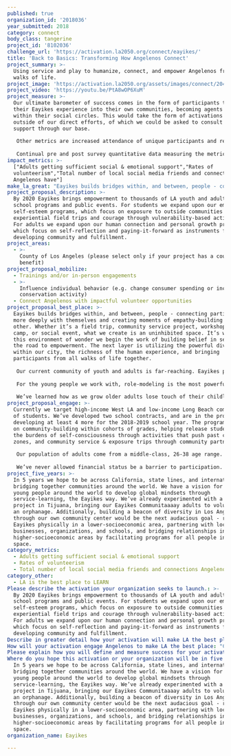 ```yaml
---
published: true
organization_id: '2018036'
year_submitted: 2018
category: connect
body_class: tangerine
project_id: '8102036'
challenge_url: 'https://activation.la2050.org/connect/eayikes/'
title: 'Back to Basics: Transforming How Angelenos Connect'
project_summary: >-
  Using service and play to humanize, connect, and empower Angelenos from all
  walks of life.
project_image: 'https://activation.la2050.org/assets/images/connect/2048-wide/eayikes.jpg'
project_video: 'https://youtu.be/PtA8wOP6XuM'
project_measure: >-
  Our ultimate barometer of success comes in the form of participants taking
  their Eayikes experience into their own communities, becoming agents of change
  within their social circles. This would take the form of activations sprouting
  outside of our direct efforts, of which we could be asked to consult and
  support through our base.
   
   Other metrics are increased attendance of unique participants and retention of past participants. 
   
   Continual pre and post survey quantitative data measuring the metrics above, as well as qualitative testimonials and content capturing will keep us on track.
impact_metrics: >-
  ["Adults getting sufficient social & emotional support","Rates of
  volunteerism","Total number of local social media friends and connections
  Angelenos have"]
make_la_great: "Eayikes builds bridges within, and between, people - connecting participants more deeply with themselves and creating moments of empathy-building with each other. Whether it’s a field trip, community service project, workshop, weekend camp, or social event, what we create is an uninhibited space. It’s within this environment of wonder we begin the work of building belief in self and the road to empowerment. The next layer is utilizing the powerful diversity within our city, the richness of the human experience, and bringing participants from all walks of life together.\r\n \r\n Our current community of youth and adults is far-reaching. Eayikes programs serve teens of Hollywood movie producers to Skid Row residents. It’s through the power of this diversity that we begin to plant seeds of compassion and a care for the “other” through the recognition of shared humanity. Ultimately we believe for someone to take action, to actually take time out of their day-to-day lives to engage with the world around them (and the issues affecting their neighbor), he/she must either feel an emotional connection to that affected person(s) or to the people engaging in the activity together. This is how we build community and, at the very core, relationships between people becoming empowered.\r\n \r\n For the young people we work with, role-modeling is the most powerful tool in creating a safe space to connect and explore. Our programming always starts with play, such as improv games and partner introduction activities, which teach the practice of stepping into one’s authentic self. We break down the fear of judgement and this process is transformational. From this place of empowerment we then create opportunities for youth to reflect and share about their life experiences - celebrating differences and embracing commonalities. Whether it’s young people from low-income and high-income communities camping together or young people realizing their personal greatness and belief in themselves, it’s the micro breakdowns of barriers that, over time, lead to macro breakthroughs. And as much as youth are in-need, over the course of 5 years of experimentation and programming, we’ve found adults to be equally in-need of this barrier breaking work. \r\n \r\n We’ve learned how as we grow older adults lose touch of their childlike-wonder; becoming hardened and jaded by the ways of the world. As guides, we reconnect adults back to themselves by providing respites from the hustle of life and opportunities to engage in fulfilling enrichment. We are seeing our adult participants growing in their capacity to see themselves as agents of change, and finding immense emotional support in our uninhibited spaces of self-reflection and sharing. We utilize the power of paying-it-forward and the fun within our community-building programming to draw more adults into this social and emotional support system."
project_proposal_description: >-
  By 2020 Eayikes brings empowerment to thousands of LA youth and adults through
  school programs and public events. For students we expand upon our empathy and
  self-esteem programs, which focus on exposure to outside communities through
  experiential field trips and courage through vulnerability-based activities.
  For adults we expand upon our human connection and personal growth programs,
  which focus on self-reflection and paying-it-forward as instruments for
  developing community and fulfillment.
project_areas:
  - >-
    County of Los Angeles (please select only if your project has a countywide
    benefit)
project_proposal_mobilize:
  - Trainings and/or in-person engagements
  - >-
    Influence individual behavior (e.g. change consumer spending or increase
    conservation activity)
  - Connect Angelenos with impactful volunteer opportunities
project_proposal_best_place: >-
  Eayikes builds bridges within, and between, people - connecting participants
  more deeply with themselves and creating moments of empathy-building with each
  other. Whether it’s a field trip, community service project, workshop, weekend
  camp, or social event, what we create is an uninhibited space. It’s within
  this environment of wonder we begin the work of building belief in self and
  the road to empowerment. The next layer is utilizing the powerful diversity
  within our city, the richness of the human experience, and bringing
  participants from all walks of life together.
   
   Our current community of youth and adults is far-reaching. Eayikes programs serve teens of Hollywood movie producers to Skid Row residents. It’s through the power of this diversity that we begin to plant seeds of compassion and a care for the “other” through the recognition of shared humanity. Ultimately we believe for someone to take action, to actually take time out of their day-to-day lives to engage with the world around them (and the issues affecting their neighbor), he/she must either feel an emotional connection to that affected person(s) or to the people engaging in the activity together. This is how we build community and, at the very core, relationships between people becoming empowered.
   
   For the young people we work with, role-modeling is the most powerful tool in creating a safe space to connect and explore. Our programming always starts with play, such as improv games and partner introduction activities, which teach the practice of stepping into one’s authentic self. We break down the fear of judgement and this process is transformational. From this place of empowerment we then create opportunities for youth to reflect and share about their life experiences - celebrating differences and embracing commonalities. Whether it’s young people from low-income and high-income communities camping together or young people realizing their personal greatness and belief in themselves, it’s the micro breakdowns of barriers that, over time, lead to macro breakthroughs. And as much as youth are in-need, over the course of 5 years of experimentation and programming, we’ve found adults to be equally in-need of this barrier breaking work. 
   
   We’ve learned how as we grow older adults lose touch of their childlike-wonder; becoming hardened and jaded by the ways of the world. As guides, we reconnect adults back to themselves by providing respites from the hustle of life and opportunities to engage in fulfilling enrichment. We are seeing our adult participants growing in their capacity to see themselves as agents of change, and finding immense emotional support in our uninhibited spaces of self-reflection and sharing. We utilize the power of paying-it-forward and the fun within our community-building programming to draw more adults into this social and emotional support system.
project_proposal_engage: >-
  Currently we target high-income West LA and low-income Long Beach communities
  of students. We’ve developed two school contracts, and are in the process of
  developing at least 4 more for the 2018-2019 school year. The programs focus
  on community-building within cohorts of grades, helping release students from
  the burdens of self-consciousness through activities that push past comfort
  zones, and community service & exposure trips through community partnerships.
   
   Our population of adults come from a middle-class, 26-38 age range. We’ve found that this demographic in LA is in the midst of experiencing the grind of their own professional work that leaves community and fulfillment overlooked. For this audience we create evening workshops and weekend community service projects. As we build the community throughout the year, we then create larger-scale functions, like our festival-like campout. This includes the already communal-vibe with added on social layers of music, art, and big group experience.
   
   We’ve never allowed financial status be a barrier to participation. Since the beginning our programs have been available to all as to create as much diversity as possible. We fundraise to provide equal access regardless of financial situation.
project_five_years: >-
  In 5 years we hope to be across California, state lines, and international,
  bridging together communities around the world. We have a vision for bringing
  young people around the world to develop global mindsets through
  service-learning, the Eayikes way. We’ve already experimented with a service
  project in Tijuana, bringing our Eayikes Communitaaaay adults to volunteer at
  an orphanage. Additionally, building a beacon of diversity in Los Angeles
  through our own community center would be the next audacious goal - rooting
  Eayikes physically in a lower-socioeconomic area, partnering with local
  businesses, organizations, and schools, and bridging relationships into
  higher-socioeconomic areas by facilitating programs for all people in the
  space.
category_metrics:
  - Adults getting sufficient social & emotional support
  - Rates of volunteerism
  - Total number of local social media friends and connections Angelenos have
category_other:
  - LA is the best place to LEARN
Please describe the activation your organization seeks to launch.: >-
  By 2020 Eayikes brings empowerment to thousands of LA youth and adults through
  school programs and public events. For students we expand upon our empathy and
  self-esteem programs, which focus on exposure to outside communities through
  experiential field trips and courage through vulnerability-based activities.
  For adults we expand upon our human connection and personal growth programs,
  which focus on self-reflection and paying-it-forward as instruments for
  developing community and fulfillment.
Describe in greater detail how your activation will make LA the best place?: "Eayikes builds bridges within, and between, people - connecting participants more deeply with themselves and creating moments of empathy-building with each other. Whether it’s a field trip, community service project, workshop, weekend camp, or social event, what we create is an uninhibited space. It’s within this environment of wonder we begin the work of building belief in self and the road to empowerment. The next layer is utilizing the powerful diversity within our city, the richness of the human experience, and bringing participants from all walks of life together.\r\nOur current community of youth and adults is far-reaching. Eayikes programs serve teens of Hollywood movie producers to Skid Row residents. It’s through the power of this diversity that we begin to plant seeds of compassion and a care for the “other” through the recognition of shared humanity. Ultimately we believe for someone to take action, to actually take time out of their day-to-day lives to engage with the world around them (and the issues affecting their neighbor), he/she must either feel an emotional connection to that affected person(s) or to the people engaging in the activity together. This is how we build community and, at the very core, relationships between people becoming empowered.\r\nFor the young people we work with, role-modeling is the most powerful tool in creating a safe space to connect and explore. Our programming always starts with play, such as improv games and partner introduction activities, which teach the practice of stepping into one’s authentic self. We break down the fear of judgement and this process is transformational. From this place of empowerment we then create opportunities for youth to reflect and share about their life experiences - celebrating differences and embracing commonalities. Whether it’s young people from low-income and high-income communities camping together or young people realizing their personal greatness and belief in themselves, it’s the micro breakdowns of barriers that, over time, lead to macro breakthroughs. And as much as youth are in-need, over the course of 5 years of experimentation and programming, we’ve found adults to be equally in-need of this barrier breaking work. \r\nWe’ve learned how as we grow older adults lose touch of their childlike-wonder; becoming hardened and jaded by the ways of the world. As guides, we reconnect adults back to themselves by providing respites from the hustle of life and opportunities to engage in fulfilling enrichment. We are seeing our adult participants growing in their capacity to see themselves as agents of change, and finding immense emotional support in our uninhibited spaces of self-reflection and sharing. We utilize the power of paying-it-forward and the fun within our community-building programming to draw more adults into this social and emotional support system."
How will your activation engage Angelenos to make LA the best place: "Currently we target high-income West LA and low-income Long Beach communities of students. We’ve developed two school contracts, and are in the process of developing at least 4 more for the 2018-2019 school year. The programs focus on community-building within cohorts of grades, helping release students from the burdens of self-consciousness through activities that push past comfort zones, and community service & exposure trips through community partnerships.\r\nOur population of adults come from a middle-class, 26-38 age range. We’ve found that this demographic in LA is in the midst of experiencing the grind of their own professional work that leaves community and fulfillment overlooked. For this audience we create evening workshops and weekend community service projects. As we build the community throughout the year, we then create larger-scale functions, like our festival-like campout. This includes the already communal-vibe with added on social layers of music, art, and big group experience.\r\nWe’ve never allowed financial status be a barrier to participation. Since the beginning our programs have been available to all as to create as much diversity as possible. We fundraise to provide equal access regardless of financial situation."
Please explain how you will define and measure success for your activation.: "Our ultimate barometer of success comes in the form of participants taking their Eayikes experience into their own communities, becoming agents of change within their social circles. This would take the form of activations sprouting outside of our direct efforts, of which we could be asked to consult and support through our base.\r\nOther metrics are increased attendance of unique participants and retention of past participants. \r\nContinual pre and post survey quantitative data measuring the metrics above, as well as qualitative testimonials and content capturing will keep us on track."
Where do you hope this activation or your organization will be in five years?: >-
  In 5 years we hope to be across California, state lines, and international,
  bridging together communities around the world. We have a vision for bringing
  young people around the world to develop global mindsets through
  service-learning, the Eayikes way. We’ve already experimented with a service
  project in Tijuana, bringing our Eayikes Communitaaaay adults to volunteer at
  an orphanage. Additionally, building a beacon of diversity in Los Angeles
  through our own community center would be the next audacious goal - rooting
  Eayikes physically in a lower-socioeconomic area, partnering with local
  businesses, organizations, and schools, and bridging relationships into
  higher-socioeconomic areas by facilitating programs for all people in the
  space.
organization_name: Eayikes

---
```

